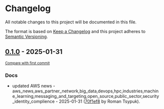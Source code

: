 # Changelog

All notable changes to this project will be documented in this file.

The format is based on [Keep a Changelog](http://keepachangelog.com/en/1.0.0/)
and this project adheres to [Semantic Versioning](http://semver.org/spec/v2.0.0.html).

<!-- insertion marker -->
## [0.1.0](https://github.com/tsypuk/aws-news/releases/tag/ver-2025-01-310.1.0) - 2025-01-31

<small>[Compare with first commit](https://github.com/tsypuk/aws-news/compare/6e94c0182b0130ebae66d604a33d37431d557e83...ver-2025-01-31)</small>

### Docs

- updated AWS news - aws_news,aws_partner_network,big_data,devops,hpc,industries,machine_learning,messaging_and_targeting,open_source,public_sector,security_identity_complience - 2025-01-31 ([70f1ef8](https://github.com/tsypuk/aws-news/commit/70f1ef872aff30cb9b1c65c01a5276520eb3e577) by Roman Tsypuk).

